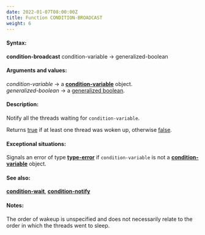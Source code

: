 ```yaml
---
date: 2022-01-07T08:00:00Z
title: Function CONDITION-BROADCAST
weight: 6
---
```


#### Syntax:

**condition-broadcast** condition-variable -> generalized-boolean

#### Arguments and values:

*condition-variable* -> a
[**condition-variable**](../condition-variable) object.\
*generalized-boolean* -> a [generalized
boolean](http://www.lispworks.com/documentation/HyperSpec/Body/26_glo_g.htm#generalized_boolean).

#### Description:

Notify all the threads waiting for `condition-variable`.

Returns
[true](http://www.lispworks.com/documentation/HyperSpec/Body/26_glo_t.htm#true)
if at least one thread was woken up, otherwise
[false](http://www.lispworks.com/documentation/HyperSpec/Body/26_glo_f.htm#false).

#### Exceptional situations:

Signals an error of type
[**type-error**](http://www.lispworks.com/documentation/HyperSpec/Body/e_tp_err.htm#type-error)
if `condition-variable` is not a
[**condition-variable**](../condition-variable) object.

#### See also:

[**condition-wait**](./condition-wait),
[**condition-notify**](./condition-notify)

#### Notes:

The order of wakeup is unspecified and does not necessarily relate to
the order in which the threads went to sleep.

